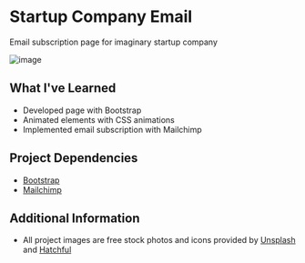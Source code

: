 # Startup Company Email

Email subscription page for imaginary startup company

![image](https://user-images.githubusercontent.com/12193814/84226490-436ad280-aab8-11ea-8a06-fa47b821fae7.png)

## What I've Learned
- Developed page with Bootstrap
- Animated elements with CSS animations
- Implemented email subscription with Mailchimp

## Project Dependencies
- [Bootstrap](https://getbootstrap.com/)
- [Mailchimp](https://mailchimp.com/)

## Additional Information

- All project images are free stock photos and icons provided by [Unsplash](https://unsplash.com/) and [Hatchful](https://hatchful.shopify.com/)
